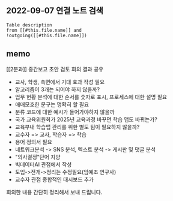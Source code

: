 ## 2022-09-07 연결 노트 검색

```dataview
Table description
from [[#this.file.name]] and
!outgoing([[#this.file.name]])
```

## memo
[[2분과]] 중간보고 초안 검토 회의 결과 공유
- 교사, 학생, 측면에서 기대 효과 작성 필요
- 알고리즘이 3개는 되어야 하지 않을까?
- 업무 현황 분석에 대한 순서를 숫자로 표시, 프로세스에 대한 설명 필요
- 애매모호한 문구는 명확히 할 필요
- 분류 코드에 대한 예시가 들어가야하지 않을까
- 국가 교육위원회가 2025년 교육과정 바꾸면 학습 맵도 바뀌는가?
- 교육부내 학습맵 관리를 위한 별도 팀이 필요하지 않을까?
- 교수자 => 교사, 학습자 => 학습
- 용어 정의서 필요
- 네트워크분석 -> SNS 분석, 텍스트 분석 -> 게시판 및 댓글 분석
- "의사결정"단어 지양
- 빅데이터AI 관점에서 작성
- 도입->전개->정리는 수정필요(임예조 연구사)
- 교수자 관점 종합적인 대시보드 추가

회의한 내용 간단히 정리해서 보내 드립니다.